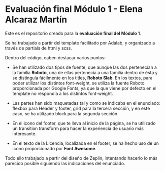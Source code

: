 # Evaluación final Módulo 1 - Elena Alcaraz Martín

Este es el repositorio creado para la **evaluación final del Módulo 1**. 

Se ha trabajado a partir del template facilitado por Adalab, y organizado a través de partials de html y scss. 

Dentro del código, caben destacar varios puntos: 

- Se han utilizado dos tipos de fuente, que aunque las dos pertenecían a la familia **Roboto**, una de ellas pertenecía a una familia dentro de ésta y se distinguía fácilmente en los titles, **Roboto Slab**. En los textos, para poder utilizar los distintos font-weight, se utiliza la fuente Roboto proporcionada por Google Fonts, ya que la que viene por defecto en el template no respondía a los distintos font-weight. 

- Las partes han sido maquetadas tal y como se indicaba en el enunciado: flexbox para Header y footer, grid para la tercera sección, y en este caso, se ha utilizado block para la segunda sección. 

- En el icono del footer, que te lleva al inicio de la página, se ha utilizado un transition transform para hacer la experiencia de usuario más interesante. 

- En el texto de la Licencia, localizada en el footer, se ha hecho uso de un icono proporcionado por **Font Awesome**. 

Todo ello trabajado a partir del diseño de Zeplin, intentando hacerlo lo más parecido posible siguiendo las indicaciones del enunciado. 

